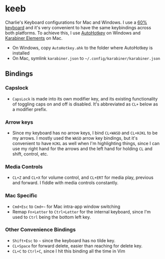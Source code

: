 # keeb 
Charlie's Keyboard configurations for Mac and Windows. I use a [60%
keyboard][1] and it's very convenient to have the same keybindings across both
platforms. To achieve this, I use [AutoHotkey][2] on Windows and [Karabiner
Elements][3] on Mac.

[1]: https://mechanicalkeyboards.com/shop/index.php?l=product_detail&p=1238
[2]: http://autohotkey.com/
[3]: https://github.com/tekezo/Karabiner-Elements/

* On Windows, copy `AutoHotkey.ahk` to the folder where AutoHotkey is installed
* On Mac, symlink `karabiner.json` to `~/.config/karabiner/karabiner.json`

Bindings
--------

### Capslock
* `CapsLock` is made into its own modifier key, and its existing functionality
  of toggling caps on and off is disabled. It's abbreviated as `CL+` below as a
  modifier prefix.

### Arrow keys
* Since my keyboard has no arrow keys, I bind `CL+WASD` and `CL+HJKL` to be my
  arrows. I mostly used the `WASD` arrow key bindings, but it's convenient to
  have `HJKL` as well when I'm highlighting things, since I can use my right
  hand for the arrows and the left hand for holding `CL` and shift, control, etc.

### Media Controls
* `CL+Z` and `CL+X` for volume control, and `CL+ERT` for media play, previous
  and forward. I fiddle with media controls constantly. 

### Mac Specific
* `Cmd+Esc` to `Cmd+~` for Mac intra-app window switching
* Remap `Fn+Letter` to `Ctrl+Letter` for the internal keyboard, since I'm used
  to `Ctrl` being the bottom left key.

### Other Convenience Bindings
* `Shift+Esc` to `~` since the keyboard has no tilde key.
* `CL+Space` for forward delete, easier than reaching for delete key.
* `CL+C` to `Ctrl+C`, since I hit this binding all the time in Vim

